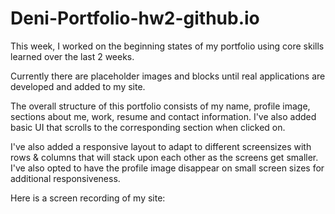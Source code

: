 # Deni-Portfolio-hw2-github.io

This week, I worked on the beginning states of my portfolio using core skills learned over the last 2 weeks. 

Currently there are placeholder images and blocks until real applications are developed and added to my site.

The overall structure of this portfolio consists of my name, profile image, sections about me, work, resume and contact information. I've also added basic UI that scrolls to the corresponding section when clicked on.

I've also added a responsive layout to adapt to different screensizes with rows & columns that will stack upon each other as the screens get smaller. I've also opted to have the profile image disappear on small screen sizes for additional responsiveness. 

Here is a screen recording of my site:
